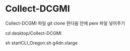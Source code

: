 # Collect-DCGMI

Collect-DCGMI 파일 git clone 한다음 안에 pem 파일 넣어주기

cd desktop/Collect-DCGMI

sh startCLI_Oregon.sh g4dn.xlarge
